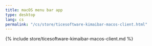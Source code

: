 ```yaml
---
title: macOS menu bar app
type: desktop
lang: cs
permalink: "/cs/store/ticesoftware-kimaibar-macos-client.html"
---
```


{% include store/ticesoftware-kimaibar-macos-client.md %}
